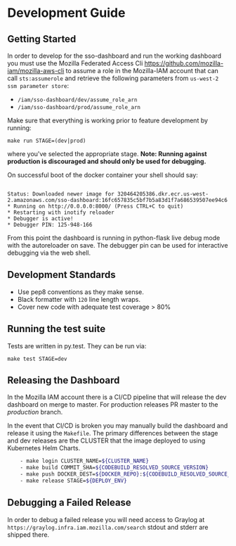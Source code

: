 # Development Guide

## Getting Started

In order to develop for the sso-dashboard and run the working dashboard you must use the Mozilla Federated Access Cli https://github.com/mozilla-iam/mozilla-aws-cli to assume a role in the Mozilla-IAM account that can call `sts:assumerole` and retrieve the following parameters from `us-west-2 ssm parameter store`:

* `/iam/sso-dashboard/dev/assume_role_arn`
* `/iam/sso-dashboard/prod/assume_role_arn`

Make sure that everything is working prior to feature development by running:

 `make run STAGE=(dev|prod)`

 where you've selected the appropriate stage.  **Note: Running against production is discouraged and should only be used for debugging.**

 On successful boot of the docker container your shell should say:

 ```shell

Status: Downloaded newer image for 320464205386.dkr.ecr.us-west-2.amazonaws.com/sso-dashboard:16fc657835c5bf7b5a83d1f7a686539507ee94c6
 * Running on http://0.0.0.0:8000/ (Press CTRL+C to quit)
 * Restarting with inotify reloader
 * Debugger is active!
 * Debugger PIN: 125-948-166

 ```

 From this point the dashboard is running in python-flask live debug mode with the autoreloader on save.  The debugger pin can be used for interactive debugging via the web shell.


## Development Standards

* Use pep8 conventions as they make sense.
* Black formatter with `120` line length wraps.
* Cover new code with adequate test coverage > 80%

## Running the test suite

Tests are written in py.test.  They can be run via:

`make test STAGE=dev`

## Releasing the Dashboard

In the Mozilla IAM account there is a CI/CD pipeline that will release the dev dashboard on merge to master.  For production releases PR master to the _production_ branch.

In the event that CI/CD is broken you may manually build the dashboard and release it using the `Makefile`.  The primary differences between the stage and dev releases are the CLUSTER that the image deployed to using Kubernetes Helm Charts.

```bash
    - make login CLUSTER_NAME=${CLUSTER_NAME}
    - make build COMMIT_SHA=${CODEBUILD_RESOLVED_SOURCE_VERSION}
    - make push DOCKER_DEST=${DOCKER_REPO}:${CODEBUILD_RESOLVED_SOURCE_VERSION}
    - make release STAGE=${DEPLOY_ENV}
```

## Debugging a Failed Release

In order to debug a failed release you will need access to Graylog at `https://graylog.infra.iam.mozilla.com/search` stdout and stderr are shipped there.